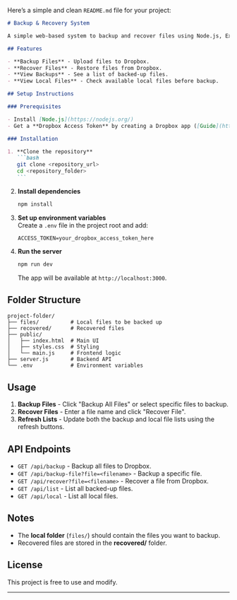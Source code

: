 Here’s a simple and clean `README.md` file for your project:

````markdown
# Backup & Recovery System

A simple web-based system to backup and recover files using Node.js, Express, and Dropbox API.

## Features

- **Backup Files** - Upload files to Dropbox.
- **Recover Files** - Restore files from Dropbox.
- **View Backups** - See a list of backed-up files.
- **View Local Files** - Check available local files before backup.

## Setup Instructions

### Prerequisites

- Install [Node.js](https://nodejs.org/)
- Get a **Dropbox Access Token** by creating a Dropbox app ([Guide](https://www.dropbox.com/developers/apps))

### Installation

1. **Clone the repository**
   ```bash
   git clone <repository_url>
   cd <repository_folder>
   ```
````

2. **Install dependencies**

   ```bash
   npm install
   ```

3. **Set up environment variables**  
   Create a `.env` file in the project root and add:

   ```env
   ACCESS_TOKEN=your_dropbox_access_token_here
   ```

4. **Run the server**
   ```bash
   npm run dev
   ```
   The app will be available at `http://localhost:3000`.

## Folder Structure

```
project-folder/
├── files/          # Local files to be backed up
├── recovered/      # Recovered files
├── public/
│   ├── index.html  # Main UI
│   ├── styles.css  # Styling
│   └── main.js     # Frontend logic
├── server.js       # Backend API
└── .env            # Environment variables
```

## Usage

1. **Backup Files** - Click "Backup All Files" or select specific files to backup.
2. **Recover Files** - Enter a file name and click "Recover File".
3. **Refresh Lists** - Update both the backup and local file lists using the refresh buttons.

## API Endpoints

- `GET /api/backup` - Backup all files to Dropbox.
- `GET /api/backup-file?file=<filename>` - Backup a specific file.
- `GET /api/recover?file=<filename>` - Recover a file from Dropbox.
- `GET /api/list` - List all backed-up files.
- `GET /api/local` - List all local files.

## Notes

- The **local folder** (`files/`) should contain the files you want to backup.
- Recovered files are stored in the **recovered/** folder.

## License

This project is free to use and modify.

---
